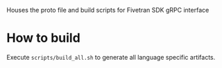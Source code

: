 Houses the proto file and build scripts for Fivetran SDK gRPC interface

# How to build

Execute `scripts/build_all.sh` to generate all language specific artifacts.
